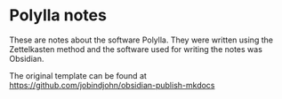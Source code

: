 # Polylla notes

These are notes about the software Polylla. They were written using the Zettelkasten method and the software used for writing the notes was Obsidian.

The original template can be found at https://github.com/jobindjohn/obsidian-publish-mkdocs




